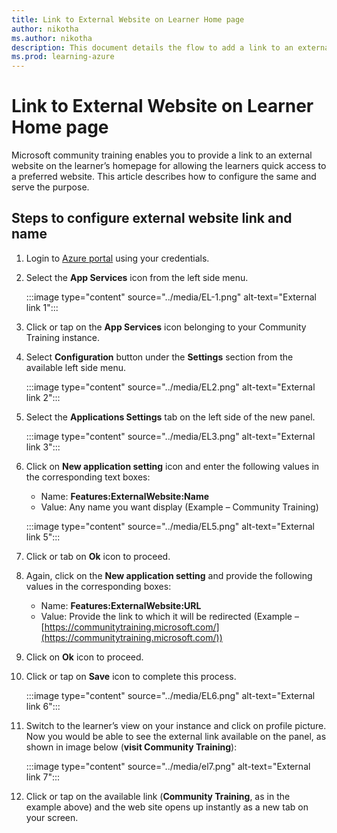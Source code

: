 ```yaml
---
title: Link to External Website on Learner Home page
author: nikotha
ms.author: nikotha
description: This document details the flow to add a link to an external website on learner's home page on the Community Training platform.  
ms.prod: learning-azure
---
```


# Link to External Website on Learner Home page

Microsoft community training enables you to provide a link to an external website on the learner’s homepage for allowing the learners quick access to a preferred website. This article describes how to configure the same and serve the purpose.

## Steps to configure external website link and name

1. Login to [Azure portal](https://www.portal.azure.com/) using your credentials.

2. Select the **App Services** icon from the left side menu.

    :::image type="content" source="../media/EL-1.png" alt-text="External link 1":::

3. Click or tap on the **App Services** icon belonging to your Community Training instance.

4. Select **Configuration** button under the **Settings** section from the available left side menu.

    :::image type="content" source="../media/EL2.png" alt-text="External link 2":::

5. Select the **Applications Settings** tab on the left side of the new panel.

    :::image type="content" source="../media/EL3.png" alt-text="External link 3":::

6. Click on **New application setting** icon and enter the following values in the corresponding text boxes:

    * Name: **Features:ExternalWebsite:Name**
    * Value: Any name you want display (Example – Community Training)

    :::image type="content" source="../media/EL5.png" alt-text="External link 5":::

7. Click or tab on **Ok** icon to proceed.

8. Again, click on the **New application setting** and provide the following values in the corresponding boxes:

    * Name: **Features:ExternalWebsite:URL**
    * Value: Provide the link to which it will be redirected (Example – [https://communitytraining.microsoft.com/](https://communitytraining.microsoft.com/))

9. Click on **Ok** icon to proceed.

10. Click or tap on **Save** icon to complete this process.

    :::image type="content" source="../media/EL6.png" alt-text="External link 6":::

11. Switch to the learner’s view on your instance and click on profile picture. Now you would be able to see the external link available on the panel, as shown in image below (**visit Community Training**):

    :::image type="content" source="../media/el7.png" alt-text="External link 7":::

12. Click or tap on the available link (**Community Training**, as in the example above) and the web site opens up instantly as a new tab on your screen.
